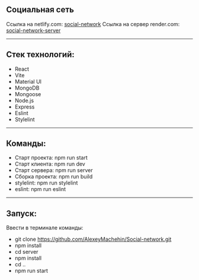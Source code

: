 ## Социальная сеть

Ссылка на netlify.com: [social-network](https://social-network-vk.netlify.app)
Ссылка на сервер render.com: [social-network-server](https://social-network-server-jciy.onrender.com)

***

## Стек технологий: 
* React 
* Vite
* Material UI
* MongoDB
* Mongoose
* Node.js
* Express
* Eslint
* Stylelint
 

***

## Команды:
* Старт проекта: npm run start
* Старт клиента: npm run dev
* Старт сервера: npm run server
* Сборка проекта: npm run build
* stylelint: npm run stylelint
* eslint: npm run eslint

***

## Запуск:
Ввести в терминале команды:
* git clone https://github.com/AlexeyMachehin/Social-network.git
* npm install
* cd server
* npm install
* cd ..
* npm run start
